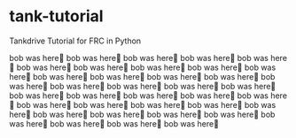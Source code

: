 # tank-tutorial
Tankdrive Tutorial for FRC in Python

bob was here🚠
bob was here🚠
bob was here🚠
bob was here🚠
bob was here🚠
bob was here🚠
bob was here🚠
bob was here🚠
bob was here🚠
bob was here🚠
bob was here🚠
bob was here🚠
bob was here🚠
bob was here🚠
bob was here🚠
bob was here🚠
bob was here🚠
bob was here🚠
bob was here🚠
bob was here🚠
bob was here🚠
bob was here🚠
bob was here🚠
bob was here🚠
bob was here🚠
bob was here🚠
bob was here🚠
bob was here🚠
bob was here🚠
bob was here🚠
bob was here🚠
bob was here🚠
bob was here🚠
bob was here🚠
bob was here🚠
bob was here🚠
bob was here🚠
